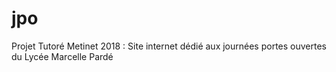 # jpo
Projet Tutoré Metinet 2018 : Site internet dédié aux journées portes ouvertes du Lycée Marcelle Pardé

